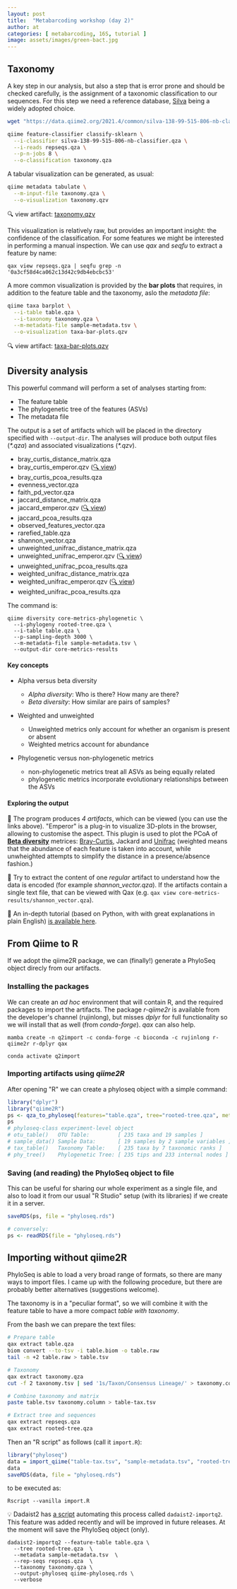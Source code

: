 ```yaml
---
layout: post
title:  "Metabarcoding workshop (day 2)"
author: at
categories: [ metabarcoding, 16S, tutorial ]
image: assets/images/green-bact.jpg
---
```


## Taxonomy 

A key step in our analysis, but also a step that is error prone and should be checked carefully, 
is the assignment of a taxonomic classification to our sequences.
For this step we need a reference database, [Silva](https://www.arb-silva.de/) being a widely adopted choice.

```bash
wget "https://data.qiime2.org/2021.4/common/silva-138-99-515-806-nb-classifier.qza"

qiime feature-classifier classify-sklearn \
  --i-classifier silva-138-99-515-806-nb-classifier.qza \
  --i-reads repseqs.qza \
  --p-n-jobs 8 \
  --o-classification taxonomy.qza
```

A tabular visualization can be generated, as usual:
```bash
qiime metadata tabulate \
  --m-input-file taxonomy.qza \
  --o-visualization taxonomy.qzv
```

:mag: view artifact: [taxonomy.qzv](https://view.qiime2.org/visualization/?type=html&src=https%3A%2F%2Fdl.dropbox.com%2Fs%2Fzen8877w0qwvezk%2Ftaxonomy.qzv%3Fdl%3D1)

This visualization is relatively raw, but provides an important insight: the confidence of the classification. For some
features we might be interested in performing a manual inspection. We can use _qax_ and _seqfu_ to extract a feature by name:
```
qax view repseqs.qza | seqfu grep -n '0a3cf58d4ca062c13d42c9db4ebcbc53'
```

A more common visualization is provided by the
**bar plots** that requires, in addition to the feature table and the taxonomy, aslo the _metadata file_:

```bash
qiime taxa barplot \
  --i-table table.qza \
  --i-taxonomy taxonomy.qza \
  --m-metadata-file sample-metadata.tsv \
  --o-visualization taxa-bar-plots.qzv
```

:mag: view artifact: [taxa-bar-plots.qzv](https://view.qiime2.org/visualization/?type=html&src=https%3A%2F%2Fdl.dropbox.com%2Fs%2F96au5a96x0m61xp%2Ftaxa-bar-plots.qzv%3Fdl%3D1)

## Diversity analysis

This powerful command will perform a set of analyses starting from:
* The feature table
* The phylogenetic tree of the features (ASVs)
* The metadata file

The output is a set of artifacts which will be placed in the directory specified with 
`--output-dir`. The analyses will produce both output files (_*.qza_) and associated
visualizations (_*.qzv_).

* bray_curtis_distance_matrix.qza
* bray_curtis_emperor.qzv ([:mag: view](https://view.qiime2.org/visualization/?type=html&src=https%3A%2F%2Fdl.dropbox.com%2Fs%2Fr762ann0ezp4x35%2Fbray_curtis_emperor.qzv%3Fdl%3D1))
* bray_curtis_pcoa_results.qza
* evenness_vector.qza
* faith_pd_vector.qza
* jaccard_distance_matrix.qza
* jaccard_emperor.qzv ([:mag: view](https://view.qiime2.org/visualization/?type=html&src=https%3A%2F%2Fdl.dropbox.com%2Fs%2Fkod19si5z6ribws%2Fjaccard_emperor.qzv%3Fdl%3D1))
* jaccard_pcoa_results.qza
* observed_features_vector.qza
* rarefied_table.qza
* shannon_vector.qza
* unweighted_unifrac_distance_matrix.qza
* unweighted_unifrac_emperor.qzv ([:mag: view](https://view.qiime2.org/visualization/?type=html&src=https%3A%2F%2Fdl.dropbox.com%2Fs%2Fmyoes2ac3ms386c%2Funweighted_unifrac_emperor.qzv%3Fdl%3D1))
* unweighted_unifrac_pcoa_results.qza
* weighted_unifrac_distance_matrix.qza
* weighted_unifrac_emperor.qzv ([:mag: view](https://view.qiime2.org/visualization/?type=html&src=https%3A%2F%2Fdl.dropbox.com%2Fs%2F530mxvgnxsvw6z3%2Fweighted_unifrac_emperor.qzv%3Fdl%3D1))
* weighted_unifrac_pcoa_results.qza

The command is:
```
qiime diversity core-metrics-phylogenetic \
  --i-phylogeny rooted-tree.qza \
  --i-table table.qza \
  --p-sampling-depth 3000 \
  --m-metadata-file sample-metadata.tsv \
  --output-dir core-metrics-results
```

#### Key concepts
* Alpha versus beta diversity
   * *Alpha diversity*: Who is there? How many are there?
   * *Beta diversity*: How similar are pairs of samples?

* Weighted and unweighted
   * Unweighted metrics only account for whether an organism is present or absent
   * Weighted metrics account for abundance

* Phylogenetic versus non-phylogenetic metrics
   * non-phylogenetic metrics treat all ASVs as being equally related
   * phylogenetic metrics incorporate evolutionary relationships between the ASVs

#### Exploring the output
:pencil:  The program produces _4 artifacts_, which can be viewed (you can use the links above). "Emperor" is
a plug-in to visualize 3D-plots in the browser, allowing to customise the aspect. This plugin is used to plot
the PCoA of **[Beta diversity](https://en.wikipedia.org/wiki/Beta_diversity)** metrices: 
[Bray-Curtis](https://en.wikipedia.org/wiki/Bray%E2%80%93Curtis_dissimilarity#:~:text=In%20ecology%20and%20biology%2C%20the,on%20counts%20at%20each%20site.), Jackard and [Unifrac](https://en.wikipedia.org/wiki/UniFrac) (weighted means that the abundance of 
each feature is taken into account, while unwheighted attempts to simplify the distance in a presence/absence
fashion.)

:pencil:  Try to extract the content of one _regular_ artifact to understand how the data is encoded 
(for example _shannon\_vector.qza_). If the artifacts contain a single text file, that can be viewed 
with Qax (e.g. `qax view core-metrics-results/shannon_vector.qza`).

:book: An in-depth tutorial (based on Python, with with great explanations in plain English) [is available here](http://readiab.org/book/latest/3/1#1).

## From Qiime to R

If we adopt the qiime2R package, we can (finally!) generate a PhyloSeq object direcly from our
artifacts.

### Installing the packages

We can create an _ad hoc_ environment that will contain R, and the required packages to import the artifacts.
The package _r-qiime2r_ is available from the developer's channel (rujinlong), but misses _dplyr_ for full 
functionality so we will install that as well (from _conda-forge_). _qax_ can also help.
```
mamba create -n q2import -c conda-forge -c bioconda -c rujinlong r-qiime2r r-dplyr qax

conda activate q2import
```


### Importing artifacts using _qiime2R_

After opening "R" we can create a phyloseq object with a simple command:

```r
library("dplyr")
library("qiime2R")
ps <- qza_to_phyloseq(features="table.qza", tree="rooted-tree.qza", metadata="sample-metadata.tsv", taxonomy="taxonomy.qza")
ps
# phyloseq-class experiment-level object
# otu_table()   OTU Table:         [ 235 taxa and 19 samples ]
# sample_data() Sample Data:       [ 19 samples by 2 sample variables ]
# tax_table()   Taxonomy Table:    [ 235 taxa by 7 taxonomic ranks ]
# phy_tree()    Phylogenetic Tree: [ 235 tips and 233 internal nodes ]
```

### Saving (and reading) the PhyloSeq object to file

This can be useful for sharing our whole experiment as a single file, and also to load it from our
usual "R Studio" setup (with its libraries) if we create it in a server.

```r
saveRDS(ps, file = "phyloseq.rds")

# conversely:
ps <- readRDS(file = "phyloseq.rds")
```

## Importing without qiime2R

PhyloSeq is able to load a very broad range of formats, so there are many
ways to import files. I came up with the following procedure, but there are 
probably better alternatives (suggestions welcome).

The taxonomy is in a "peculiar format", so we will combine it with the feature
table to have a more compact _table with taxonomy_. 

From the bash we can prepare the text files:

```bash
# Prepare table
qax extract table.qza
biom convert --to-tsv -i table.biom -o table.raw
tail -n +2 table.raw > table.tsv

# Taxonomy
qax extract taxonomy.qza
cut -f 2 taxonomy.tsv | sed '1s/Taxon/Consensus Lineage/' > taxonomy.column

# Combine taxonomy and matrix
paste table.tsv taxonomy.column > table-tax.tsv

# Extract tree and sequences
qax extract repseqs.qza
qax extract rooted-tree.qza
```

Then an "R script" as follows (call it `import.R`):

```R
library("phyloseq")
data = import_qiime("table-tax.tsv", "sample-metadata.tsv", "rooted-tree.nwk", "repseqs.fasta")
data
saveRDS(data, file = "phyloseq.rds")
```

to be executed as:
```
Rscript --vanilla import.R
```


:bulb: Dadaist2 has [a script](https://quadram-institute-bioscience.github.io/dadaist2/pages/dadaist2-importq2.html)
automating this process called `dadaist2-importq2`. 
This feature was added recently
and will be improved in future releases. At the moment will save the PhyloSeq object (only).

```
dadaist2-importq2 --feature-table table.qza \
  --tree rooted-tree.qza  \
  --metadata sample-metadata.tsv  \
  --rep-seqs repseqs.qza  \
  --taxonomy taxonomy.qza \
  --output-phyloseq qiime-phyloseq.rds \
  --verbose
```